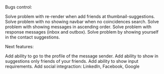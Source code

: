 Bugs control: 


Solve problem with re-render when add friends at thumbnail-suggestions.
Solve problem with no showing navbar when no coincidences search.
Solve problem with showing messages in ascending order.
Solve problem with response messages (inbox and outbox).
Solve problem by showing yourself in the contact suggestions.

Next features:

Add ability to go to the profile of the message sender.
Add ability to show in suggestions only friends of your friends.
Add ability to show input requirements.
Add social integraction: LinkedIn, Facebook, Google